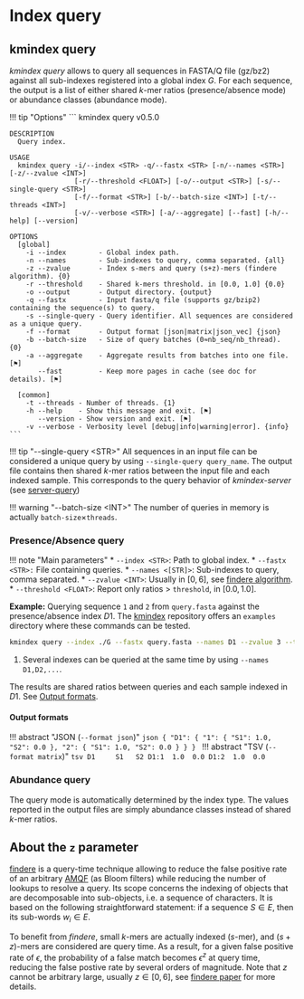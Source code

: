 # Index query

## **kmindex query**

*kmindex query* allows to query all sequences in FASTA/Q file (gz/bz2) against all sub-indexes registered into a global index $G$. For each sequence, the output is a list of either shared $k$-mer ratios (presence/absence mode) or abundance classes (abundance mode).

!!! tip "Options"
    ```
    kmindex query v0.5.0

    DESCRIPTION
      Query index.

    USAGE
      kmindex query -i/--index <STR> -q/--fastx <STR> [-n/--names <STR>] [-z/--zvalue <INT>]
                    [-r/--threshold <FLOAT>] [-o/--output <STR>] [-s/--single-query <STR>]
                    [-f/--format <STR>] [-b/--batch-size <INT>] [-t/--threads <INT>]
                    [-v/--verbose <STR>] [-a/--aggregate] [--fast] [-h/--help] [--version]

    OPTIONS
      [global]
        -i --index        - Global index path.
        -n --names        - Sub-indexes to query, comma separated. {all}
        -z --zvalue       - Index s-mers and query (s+z)-mers (findere algorithm). {0}
        -r --threshold    - Shared k-mers threshold. in [0.0, 1.0] {0.0}
        -o --output       - Output directory. {output}
        -q --fastx        - Input fasta/q file (supports gz/bzip2) containing the sequence(s) to query.
        -s --single-query - Query identifier. All sequences are considered as a unique query.
        -f --format       - Output format [json|matrix|json_vec] {json}
        -b --batch-size   - Size of query batches (0≈nb_seq/nb_thread). {0}
        -a --aggregate    - Aggregate results from batches into one file. [⚑]
           --fast         - Keep more pages in cache (see doc for details). [⚑]

      [common]
        -t --threads - Number of threads. {1}
        -h --help    - Show this message and exit. [⚑]
           --version - Show version and exit. [⚑]
        -v --verbose - Verbosity level [debug|info|warning|error]. {info}
    ```

!!! tip "--single-query <STR\>"
    All sequences in an input file can be considered a unique query by using `--single-query query_name`. The output file contains then shared $k$-mer ratios between the input file and each indexed sample. This corresponds to the query behavior of *kmindex-server* (see [server-query](server-query.md))


!!! warning "--batch-size <INT\>"
    The number of queries in memory is actually `batch-size`$\times$`threads`.


### Presence/Absence query

!!! note "Main parameters"
    * `--index <STR>`: Path to global index.
    * `--fastx <STR>:` File containing queries.
    * `--names <[STR]>`: Sub-indexes to query, comma separated.
    * `--zvalue <INT>`: Usually in $[0,6]$, see [findere algorithm]().
    * `--threshold <FLOAT>`: Report only ratios > `threshold`, in $[0.0,1.0]$.

**Example:** Querying sequence `1` and `2` from `query.fasta` against the presence/absence index $D1$. The [kmindex](https://github.com/tlemane/kmindex) repository offers an `examples` directory where these commands can be tested.

```bash
kmindex query --index ./G --fastx query.fasta --names D1 --zvalue 3 --threshold 0 # (1)!
```

1. Several indexes can be queried at the same time by using `--names D1,D2,...`.

The results are shared ratios between queries and each sample indexed in $D1$. See [Output formats](#output-formats).

#### Output formats

!!! abstract "JSON (`--format json`)"
    ```json
    {
        "D1": {
            "1": {
                "S1": 1.0,
                "S2": 0.0
            },
            "2": {
                "S1": 1.0,
                "S2": 0.0
            }
        }
    }
    ```
!!! abstract "TSV (`--format matrix`)"
    ```tsv
    D1     S1   S2
    D1:1  1.0  0.0
    D1:2  1.0  0.0
    ```

### Abundance query

The query mode is automatically determined by the index type. The values reported in the output files are simply abundance classes instead of shared $k$-mer ratios.

## About the `z` parameter

 [findere](https://github.com/lrobidou/findere) is a query-time technique allowing to reduce the false positive rate of an arbitrary [AMQF](https://en.wikipedia.org/wiki/Approximate_Membership_Query_Filter) (as Bloom filters) while reducing the number of lookups to resolve a query. Its scope concerns the indexing of objects that are decomposable into sub-objects, i.e. a sequence of characters. It is based on the following straightforward statement: if a sequence $S \in E$, then its sub-words $w_i \in E$.

To benefit from *findere*, small $k$-mers are actually indexed ($s$-mer), and ($s+z$)-mers are considered are query time. As a result, for a given false positive rate of $\epsilon$, the probability of a false match becomes $\epsilon^z$ at query time, reducing the false postive rate by several orders of magnitude. Note that $z$ cannot be arbitrary large, usually $z \in [0, 6]$, see [findere paper](http://dx.doi.org/10.1007/978-3-030-86692-1_13) for more details.

